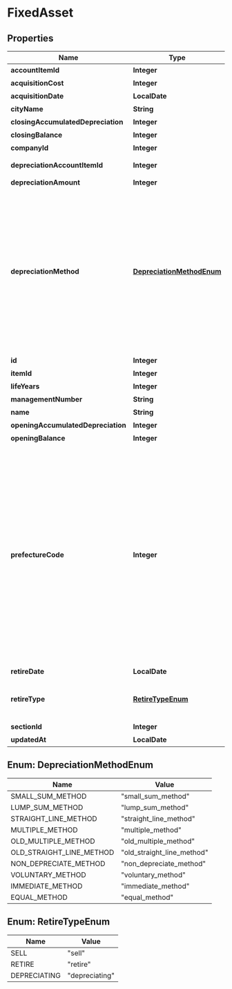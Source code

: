

# FixedAsset


## Properties

Name | Type | Description | Notes
------------ | ------------- | ------------- | -------------
**accountItemId** | **Integer** | 勘定科目ID |  [optional]
**acquisitionCost** | **Integer** | 取得価額 |  [optional]
**acquisitionDate** | **LocalDate** | 取得日 |  [optional]
**cityName** | **String** | 申告先市区町村 |  [optional]
**closingAccumulatedDepreciation** | **Integer** | 期末減価償却累計額 |  [optional]
**closingBalance** | **Integer** | 未償却残高(期末残高) |  [optional]
**companyId** | **Integer** | 事業所ID | 
**depreciationAccountItemId** | **Integer** | 減価償却に使う勘定科目ID |  [optional]
**depreciationAmount** | **Integer** | 減価償却費 |  [optional]
**depreciationMethod** | [**DepreciationMethodEnum**](#DepreciationMethodEnum) | 償却方法:(少額償却: small_sum_method, 一括償却: lump_sum_method, 定額法: straight_line_method, 定率法: multiple_method, 旧定率法: old_multiple_method, 旧定額法: old_straight_line_method, 償却なし: non_depreciate_method, 任意償却: voluntary_method, 即時償却: immediate_method, 均等償却: equal_method) |  [optional]
**id** | **Integer** | 固定資産ID | 
**itemId** | **Integer** | 品目ID |  [optional]
**lifeYears** | **Integer** | 耐用年数 |  [optional]
**managementNumber** | **String** | 管理番号 |  [optional]
**name** | **String** | 固定資産名 | 
**openingAccumulatedDepreciation** | **Integer** | 期首減価償却累計額 |  [optional]
**openingBalance** | **Integer** | 期首残高 |  [optional]
**prefectureCode** | **Integer** | 都道府県コード（-1: 設定しない、0:北海道、1:青森、2:岩手、3:宮城、4:秋田、5:山形、6:福島、7:茨城、8:栃木、9:群馬、10:埼玉、11:千葉、12:東京、13:神奈川、14:新潟、15:富山、16:石川、17:福井、18:山梨、19:長野、20:岐阜、21:静岡、22:愛知、23:三重、24:滋賀、25:京都、26:大阪、27:兵庫、28:奈良、29:和歌山、30:鳥取、31:島根、32:岡山、33:広島、34:山口、35:徳島、36:香川、37:愛媛、38:高知、39:福岡、40:佐賀、41:長崎、42:熊本、43:大分、44:宮崎、45:鹿児島、46:沖縄 |  [optional]
**retireDate** | **LocalDate** | 除却日、もしくは売却日 |  [optional]
**retireType** | [**RetireTypeEnum**](#RetireTypeEnum) | 売却もしくは除却ステータス: (売却: sell, 除却: retire, 償却中: depreciating) |  [optional]
**sectionId** | **Integer** | 部門ID |  [optional]
**updatedAt** | **LocalDate** | 更新日 |  [optional]



## Enum: DepreciationMethodEnum

Name | Value
---- | -----
SMALL_SUM_METHOD | &quot;small_sum_method&quot;
LUMP_SUM_METHOD | &quot;lump_sum_method&quot;
STRAIGHT_LINE_METHOD | &quot;straight_line_method&quot;
MULTIPLE_METHOD | &quot;multiple_method&quot;
OLD_MULTIPLE_METHOD | &quot;old_multiple_method&quot;
OLD_STRAIGHT_LINE_METHOD | &quot;old_straight_line_method&quot;
NON_DEPRECIATE_METHOD | &quot;non_depreciate_method&quot;
VOLUNTARY_METHOD | &quot;voluntary_method&quot;
IMMEDIATE_METHOD | &quot;immediate_method&quot;
EQUAL_METHOD | &quot;equal_method&quot;



## Enum: RetireTypeEnum

Name | Value
---- | -----
SELL | &quot;sell&quot;
RETIRE | &quot;retire&quot;
DEPRECIATING | &quot;depreciating&quot;



